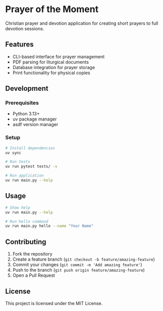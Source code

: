 # Prayer of the Moment

Christian prayer and devotion application for creating short prayers to full devotion sessions.

## Features

- CLI-based interface for prayer management
- PDF parsing for liturgical documents
- Database integration for prayer storage
- Print functionality for physical copies

## Development

### Prerequisites
- Python 3.13+
- uv package manager
- asdf version manager

### Setup
```bash
# Install dependencies
uv sync

# Run tests
uv run pytest tests/ -v

# Run application
uv run main.py --help
```

## Usage

```bash
# Show help
uv run main.py --help

# Run hello command
uv run main.py hello --name "Your Name"
```

## Contributing

1. Fork the repository
2. Create a feature branch (`git checkout -b feature/amazing-feature`)
3. Commit your changes (`git commit -m 'Add amazing feature'`)
4. Push to the branch (`git push origin feature/amazing-feature`)
5. Open a Pull Request

## License

This project is licensed under the MIT License.
